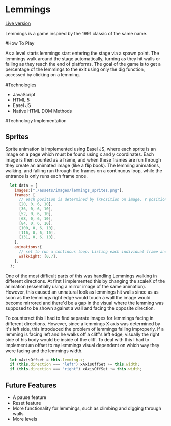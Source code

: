 # Lemmings

[Live version][live]

[live]: yradchen.github.io/lemmings

Lemmings is a game inspired by the 1991 classic of the same name.


#How To Play

As a level starts lemmings start entering the stage via a spawn point. The lemmings walk around the stage automatically, turning as they hit walls or falling as they reach the end of platforms. The goal of the game is to get a percentage of the lemmings to the exit using only the dig function, accessed by clicking on a lemming.

#Technologies

* JavaScript
* HTML 5
* Easel JS
* Native HTML DOM Methods



#Technology Implementation


## Sprites

Sprite animation is implemented using Easel JS, where each sprite is an image on a page which must be found using x and y coordinates. Each image is then counted as a frame, and when these frames are run through they create an animated image (like a flip book). The lemming animations, walking, and falling run through the frames on a continuous loop, while the entrance is only runs each frame once.

```javascript
  let data = {
    images:["./assets/images/lemmings_sprites.png"],
    frames: [
      // each position is determined by [xPosition on image, Y position on image, height, width]
      [20, 0, 6, 10],
      [36, 0, 6, 10],
      [52, 0, 6, 10],
      [68, 0, 6, 10],
      [84, 0, 6, 10],
      [100, 0, 6, 10],
      [116, 0, 6, 10],
      [131, 0, 6, 10],
    ],
    animations:{
      // set to run a continous loop. Listing each individual frame and having next: false here would only make the animation run once.
      walkRight: [0,7],
    },
  };
```

One of the most difficult parts of this was handling Lemmings walking in different directions. At first I implemented this by changing the scaleX of the animation (essentially using a mirror image of the same animation). However, this caused an unnatural look as lemmings hit walls since as as soon as the lemmings right edge would touch a wall the image would become mirrored and there'd be a gap in the visual where the lemming was supposed to be shown against a wall and facing the opposite direction.

To counteract this I had to find separate images for lemmings facing in different directions. However, since a lemmings X axis was determined by it's left side, this introduced the problem of lemmings falling improperly. If a lemming is facing left and he walks off a cliff's left edge, visually the right side of his body would be inside of the cliff. To deal with this I had to implement an offset to my lemmings visual dependent on which way they were facing and the lemmings width.

```javascript
  let xAxisOffset = this.lemming.x;
  if (this.direction === "left") xAxisOffSet += this.width;
  if (this.direction === "right") xAxisOffSet += this.width;
```

## Future Features

* A pause feature
* Reset feature
* More functionality for lemmings, such as climbing and digging through walls
* More levels
